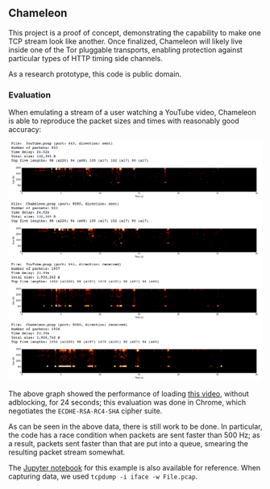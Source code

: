 ## Chameleon

This project is a proof of concept, demonstrating the capability to make one
TCP stream look like another. Once finalized, Chameleon will likely live inside
one of the Tor pluggable transports, enabling protection against particular
types of HTTP timing side channels.

As a research prototype, this code is public domain.

### Evaluation

When emulating a stream of a user watching a YouTube video, Chameleon is able
to reproduce the packet sizes and times with reasonably good accuracy:

![Performance graph of Chameleon versus native YouTube](https://raw.githubusercontent.com/fatlotus/chameleon/master/Evaluation.png)

The above graph showed the performance of loading [this video][video], without
adblocking, for 24 seconds; this evaluation was done in Chrome, which
negotiates the `ECDHE-RSA-RC4-SHA` cipher suite.

[video]: https://www.youtube.com/watch?v=al2DFQEZl4M

As can be seen in the above data, there is still work to be done. In
particular, the code has a race condition when packets are sent faster than
500 Hz; as a result, packets sent faster than that are put into a queue, 
smearing the resulting packet stream somewhat.

The [Jupyter notebook][ipynb] for this example is also available for reference.
When capturing data, we used `tcpdump -i iface -w File.pcap`.

[ipynb]: http://nbviewer.ipython.org/github/fatlotus/chameleon/blob/master/Analysis.ipynb